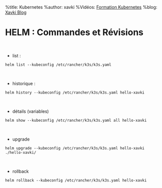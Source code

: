%title: Kubernetes 
%author: xavki
%Vidéos: [Formation Kubernetes](https://www.youtube.com/playlist?list=PLn6POgpklwWqfzaosSgX2XEKpse5VY2v5)
%blog: [Xavki Blog](https://xavki.blog)

# HELM : Commandes et Révisions


<br>

* list :

```
helm list --kubeconfig /etc/rancher/k3s/k3s.yaml
```

<br>

* historique :

```
helm history --kubeconfig /etc/rancher/k3s/k3s.yaml hello-xavki
```

<br>

* détails (variables)

```
helm show --kubeconfig /etc/rancher/k3s/k3s.yaml all hello-xavki
```

<br>

* upgrade

```
helm upgrade --kubeconfig /etc/rancher/k3s/k3s.yaml hello-xavki ./hello-xavki/
```

<br>

* rollback

```
helm rollback --kubeconfig /etc/rancher/k3s/k3s.yaml hello-xavki
```

